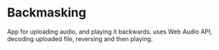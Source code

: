 # Backmasking
App for uploading audio, and playing it backwards.
uses Web Audio API, decoding uploaded file, reversing and then playing.
